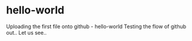 # hello-world
Uploading the first file onto github - hello-world
Testing the flow of github out..
Let us see..
